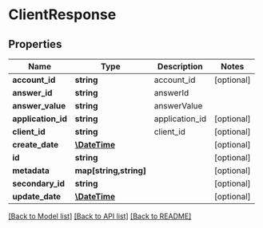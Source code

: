 # ClientResponse

## Properties
Name | Type | Description | Notes
------------ | ------------- | ------------- | -------------
**account_id** | **string** | account_id | [optional] 
**answer_id** | **string** | answerId | 
**answer_value** | **string** | answerValue | 
**application_id** | **string** | application_id | [optional] 
**client_id** | **string** | client_id | [optional] 
**create_date** | [**\DateTime**](\DateTime.md) |  | [optional] 
**id** | **string** |  | [optional] 
**metadata** | **map[string,string]** |  | [optional] 
**secondary_id** | **string** |  | [optional] 
**update_date** | [**\DateTime**](\DateTime.md) |  | [optional] 

[[Back to Model list]](../README.md#documentation-for-models) [[Back to API list]](../README.md#documentation-for-api-endpoints) [[Back to README]](../README.md)



